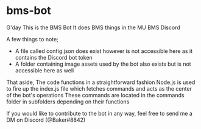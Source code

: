 # bms-bot

G'day
This is the BMS Bot
It does BMS things in the MU BMS Discord

A few things to note;
- A file called config.json does exist however is not accessible here as it contains the Discord bot token
- A folder containing image assets used by the bot also exists but is not accessible here as well

That aside,
The code functions in a straightforward fashion
Node.js is used to fire up the index.js file which fetches commands and acts as the center of the bot's operations
These commands are located in the commands folder in subfolders depending on their functions

If you would like to contribute to the bot in any way, feel free to send me a DM on Discord (@Baker#8842)
